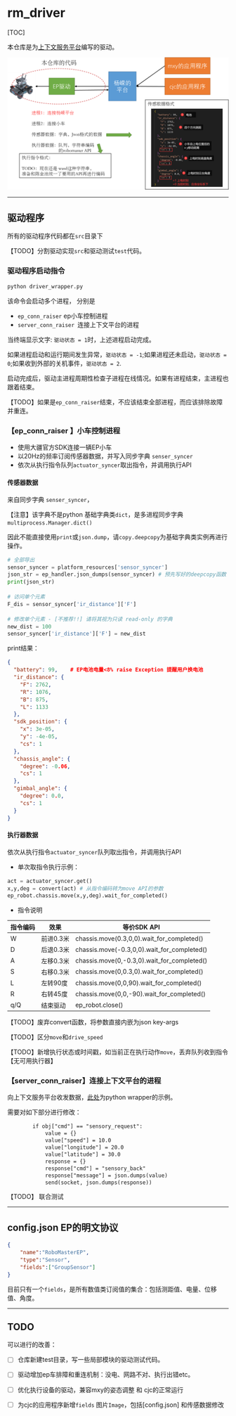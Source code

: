 # rm_driver

[TOC]



本仓库是为[上下文服务平台](https://gitee.com/Crabor/frame)编写的驱动。



![image-20230511200113953](README.assets/image-20230511200113953.png)

---

## 驱动程序

所有的驱动程序代码都在`src`目录下

【TODO】分割驱动实现`src`和驱动测试`test`代码。



### 驱动程序启动指令

```python
python driver_wrapper.py
```

该命令会启动多个进程， 分别是

- `ep_conn_raiser` ep小车控制进程
- `server_conn_raiser `连接上下文平台的进程

当终端显示文字: `驱动状态 = 1`时，上述进程启动完成。



如果进程启动和运行期间发生异常，`驱动状态 = -1`;如果进程还未启动，`驱动状态 = 0`;如果收到外部的关机事件，`驱动状态 = 2`.



启动完成后，驱动主进程周期性检查子进程在线情况。如果有进程结束，主进程也跟着结束。

【TODO】如果是`ep_conn_raiser`结束，不应该结束全部进程，而应该排除故障并重连。



### 【ep_conn_raiser 】小车控制进程

- 使用大疆官方SDK连接一辆EP小车
- 以20Hz的频率订阅传感器数据，并写入同步字典 `senser_syncer`
- 依次从执行指令队列`actuator_syncer`取出指令，并调用执行API

#### 传感器数据

来自同步字典 `senser_syncer`，

【注意】该字典不是python 基础字典类`dict`，是多进程同步字典`multiprocess.Manager.dict()`

因此不能直接使用`print`或`json.dump`，请`copy.deepcopy`为基础字典类实例再进行操作。

```python
# 全部导出
sensor_syncer = platform_resources['sensor_syncer']
json_str = ep_handler.json_dumps(sensor_syncer) # 预先写好的deepcopy函数
print(json_str)

# 访问单个元素
F_dis = sensor_syncer['ir_distance']['F']

# 修改单个元素 - [不推荐!!] 请将其视为只读 read-only 的字典
new_dist = 100
sensor_syncer['ir_distance']['F'] = new_dist
```

print结果：

```json
{
  "battery": 99,	# EP电池电量<8% raise Exception 提醒用户换电池
  "ir_distance": {
    "F": 2762,
    "R": 1076,
    "B": 875,
    "L": 1133
  },
  "sdk_position": {
    "x": 3e-05,
    "y": -4e-05,
    "cs": 1
  },
  "chassis_angle": {
    "degree": -0.06,
    "cs": 1
  },
  "gimbal_angle": {
    "degree": 0.0,
    "cs": 1
  }
}
```



#### 执行器数据

依次从执行指令`actuator_syncer`队列取出指令，并调用执行API

- 单次取指令执行示例：

```python
act = actuator_syncer.get()
x,y,deg = convert(act) # 从指令编码转为move API的参数
ep_robot.chassis.move(x,y,deg).wait_for_completed()
```

- 指令说明

| 指令编码 | 效果      | 等价SDK API                                |
| -------- | --------- | ------------------------------------------ |
| W        | 前进0.3米 | chassis.move(0.3,0,0).wait_for_completed() |
| D        |   后退0.3米        |     chassis.move(-0.3,0,0).wait_for_completed()                                      |
| A        |      左移0.3米     |         chassis.move(0,-0.3,0).wait_for_completed()                             |
| S        |   右移0.3米        |         chassis.move(0,0.3,0).wait_for_completed()                                 |
| L | 左转90度 | chassis.move(0,0,90).wait_for_completed() |
| R | 右转45度 | chassis.move(0,0,-90).wait_for_completed() |
| q/Q | 结束驱动 | ep_robot.close() |

【TODO】废弃convert函数，将参数直接内嵌为json key-args

【TODO】区分`move`和`drive_speed`

【TODO】新增执行状态或时间戳，如当前正在执行动作`move`，丢弃队列收到指令【无可用执行器】



### 【server_conn_raiser】连接上下文平台的进程

向上下文服务平台收发数据，[此处](https://gitee.com/Crabor/frame/tree/yr#python%E7%89%88%E6%9C%ACwrapper)为python wrapper的示例。

需要对如下部分进行修改：

```
        if obj["cmd"] == "sensory_request":
            value = {}
            value["speed"] = 10.0
            value["longitude"] = 20.0
            value["latitude"] = 30.0
            response = {}
            response["cmd"] = "sensory_back"
            response["message"] = json.dumps(value)
            send(socket, json.dumps(response))
```

【TODO】 联合测试



---

## config.json EP的明文协议

```json
{
    "name":"RoboMasterEP",
    "type":"Sensor",
    "fields":["GroupSensor"]
}
```

目前只有一个`fields`，是所有数值类订阅值的集合：包括测距值、电量、位移值、角度。

----



## TODO

可以进行的改善：

- [ ] 仓库新建test目录，写一些局部模块的驱动测试代码。
- [ ] 驱动增加ep车排障和重连机制：没电、网路不对、执行出错etc。
- [ ] 优化执行设备的驱动，兼容mxy的姿态调整 和 cjc的正常运行

- [ ] 为cjc的应用程序新增`fields` 图片`Image`，包括[config.json] 和传感数据修改
